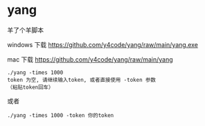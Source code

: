 # yang
羊了个羊脚本

windows 下载 https://github.com/y4code/yang/raw/main/yang.exe

mac 下载 https://github.com/y4code/yang/raw/main/yang

```
./yang -times 1000
token 为空, 请继续输入token, 或者直接使用 -token 参数
（粘贴token回车）
```

或者

```
./yang -times 1000 -token 你的token

```
